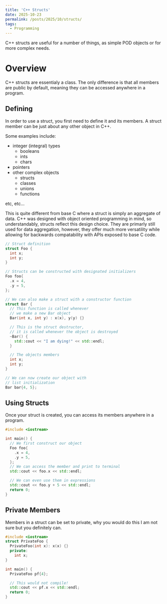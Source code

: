 ```yaml
---
title: 'C++ Structs'
date: 2025-10-23
permalink: /posts/2025/10/structs/
tags:
  - Programming
---
```


C++ structs are useful for a number of things, as simple POD objects or for more
complex needs.

Overview
===

C++ structs are essentialy a class. The only difference is that all members are
public by default, meaning they can be accessed anywhere in a program.

Defining
---

In order to use a struct, you first need to define it and its members. A struct
member can be just about any other object in C++.

Some examples include:
  * integer (integral) types
    * booleans
    * ints
    * chars
  * pointers
  * other complex objects
    * structs
    * classes
    * unions
    * functions

etc, etc...

This is quite different from base C where a struct is simply an aggregate of
data. C++ was designed with object oriented programming in mind, so understandably,
structs reflect this design choice. They are primarly still used for data aggregation, 
however, they offer much more versatility while allowing for backwards
compatability with APIs exposed to base C code.

```c++
// Struct definition
struct Foo {
  int x;
  int y;
}

// Structs can be constructed with designated initializers
Foo foo{
  .x = 4,
  .y = 5,
};

// We can also make a struct with a constructor function
struct Bar {
  // This function is called whenever
  // we make a new Bar object
  Bar(int x, int y) : x(x), y(y) {}

  // This is the struct destructor, 
  // it is called whenever the object is destroyed
  ~Bar() {
    std::cout << "I am dying!" << std::endl;
  }

  // The objects members
  int x;
  int y;
}

// We can now create our object with
// list initialization
Bar bar{4, 5};
```

Using Structs
---

Once your struct is created, you can access its members anywhere in a program.

```c++
#include <iostream>

int main() {
  // We first construct our object
  Foo foo{
    .x = 4,
    .y = 5,
  };
  // We can access the member and print to terminal
  std::cout << foo.x << std::endl;

  // We can even use them in expressions
  std::cout << foo.y + 5 << std::endl;
  return 0;
}
```

Private Members
---

Members in a struct can be set to private, why you would do this I am not sure but
you definitely can.

```c++
#include <iostream>
struct PrivateFoo {
  PrivateFoo(int x): x(x) {}
  private:
    int x;
}

int main() {
  PrivateFoo pf{4};

  // This would not compile!
  std::cout << pf.x << std::endl;
  return 0;
}
```